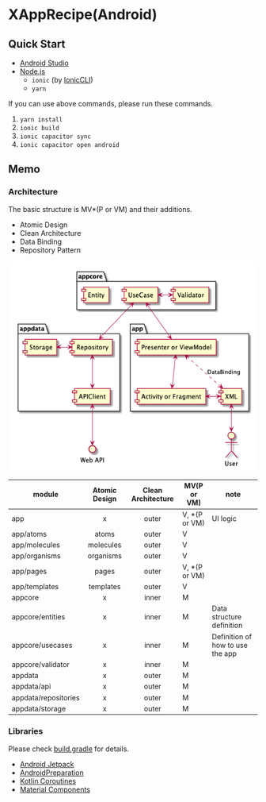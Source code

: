 # XAppRecipe(Android)
## Quick Start
* [Android Studio]
* [Node.js]
  * ```ionic``` (by [IonicCLI])
  * ```yarn```

If you can use above commands, please run these commands.

1. ```yarn install```
2. ```ionic build```
3. ```ionic capacitor sync```
4. ```ionic capacitor open android```



## Memo
### Architecture
The basic structure is MV*(P or VM) and their additions.

* Atomic Design
* Clean Architecture
* Data Binding
* Repository Pattern

![Android Architecture](./docs/architecture.png)

module | Atomic Design | Clean Architecture | MV(P or VM) | note
--- | :---: | :---: | --- | ---
app | x | outer | V, *(P or VM) | UI logic
app/atoms | atoms | outer | V |  |
app/molecules | molecules | outer | V |  |
app/organisms | organisms | outer | V |  |
app/pages | pages | outer | V, *(P or VM) |  |
app/templates | templates | outer | V |  |
appcore | x | inner | M |  |
appcore/entities | x | inner | M | Data structure definition
appcore/usecases | x | inner | M | Definition of how to use the app
appcore/validator | x | inner | M |  |
appdata | x | outer | M |  |
appdata/api | x | outer | M |  |
appdata/repositories | x | outer | M |  |
appdata/storage | x | outer | M |  |

### Libraries
Please check [build.gradle](./app/build.gradle) for details.

* [Android Jetpack]
* [AndroidPreparation]
* [Kotlin Coroutines]
* [Material Components]



[Android Studio]: https://developer.android.com/studio?hl=ja
[Android Jetpack]: https://developer.android.com/jetpack?hl=ja
[AndroidPreparation]: https://github.com/TentaShion/AndroidPreparation
[IonicCLI]: https://ionicframework.com/
[Kotlin Coroutines]: https://kotlinlang.org/docs/reference/coroutines-overview.html
[Material Components]: https://material.io/develop/android
[Node.js]: https://nodejs.org/
